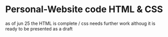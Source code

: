 # Personal-Website code HTML & CSS

as of jun 25 the HTML is complete / css needs further work althoug it is ready to be presented as a draft
